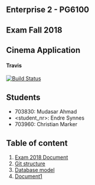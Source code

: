 ## Enterprise 2 - PG6100

## Exam Fall 2018

## Cinema Application

#### Travis
[![Build Status](https://travis-ci.com/mudasar187/Enterprise_Exam2018.svg?token=v251k9AGWGPGijfDozX8&branch=master)](https://travis-ci.com/mudasar187/Enterprise_Exam2018)

## Students
- 703830: Mudasar Ahmad
- <student_nr>: Endre Synnes
- 703960: Christian Marker

## Table of content
1. [Exam 2018 Document](docs/PG6100Exam.pdf)
2. [Git structure](docs/git.md)
3. [Database model](docs/databasemodel.jpg)
4. [Document1](docs/document1.md) 
